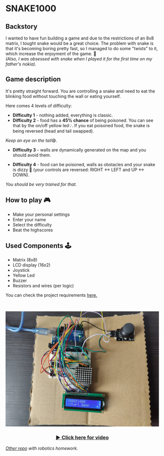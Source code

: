 # SNAKE1000
## Backstory 
I wanted to have fun building a game and due to the restrictions of an 8x8 matrix, I tought snake would be a great choice. The problem with snake is that it's becoming boring pretty fast, so I managed to do some "twists" to it, which increase the enjoyment of the game. 🐍         
*(Also, I was obsessed with snake when I played it for the first time on my father's nokia).* 

## Game description
It's pretty straight forward. You are controlling a snake and need to eat the blinking food without touching the wall or eating yourself.

Here comes 4 levels of difficulty:
- <b>Difficulty 1</b> - nothing added, everything is classic.
- <b>Difficulty 2</b> - food has a <b>45% chance</b> of being poisoned. You can see that by the on/off yellow led💡. If you eat poisoned food, the snake is being reversed (head and tail swapped). 

*Keep an eye on the tail*😅.

- <b>Difficulty 3</b> - walls are dynamically generated on the map and you should avoid them.

- <b>Difficulty 4</b> - food can be poisoned, walls as obstacles and your snake is dizzy 💫 (your controls are reversed: RIGHT <-> LEFT and UP <-> DOWN). 

*You should be very trained for that.*

## How to play 🎮
- Make your personal settings
- Enter your name
- Select the difficulty
- Beat the highscores

## Used Components 🕹️
* Matrix (8x8)
* LCD display (16x2)
* Joystick
* Yellow Led
* Buzzer
* Resistors and wires (per logic)

You can check the project requirements <a href="https://github.com/RobertLita/SNAKE1000/blob/main/Matrix project requirements.pdf">here.</a>

<br>

![Project Image](assets/MatrixGame.jpg)

<div align="center">
  <h3>
    <a href="https://youtu.be/FClM7hj5NJU">
      ▶️ Click here for video
    </a>
  </h3>
</div>

*[Other repo](https://github.com/RobertLita/IntroductionToRobotics) with robotics homework*.
